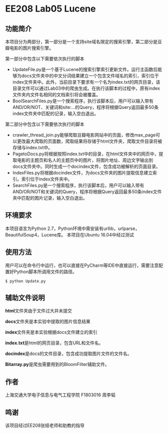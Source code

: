 # EE208 Lab05 Lucene

## 功能简介

本项目分为两部分，第一部分是一个支持site域名限定的搜索引擎，第二部分是豆瓣电影的图片搜索引擎。

第一部分中包含以下需要依次执行的脚本

- UpdateFile.py是一个基于Lucene的搜索引擎索引更新文件。运行主函数后能够为docs文件夹中的中文分词结果建立一个包含文件域名的索引，索引位于index文件夹中。此外，当前目录下要求有一个名为index.txt的网页目录，该目录文件可以通过Lab03中的爬虫生成。在执行该脚本的过程中，原有index文件夹内文件名相同的文档索引将会被覆盖。
- BoolSearchFiles.py是一个搜索程序，执行该脚本后，用户可以输入带有AND/OR/NOT、关键词和site:...的Query，程序将根据Query返回最多50条index文件夹中匹配的记录，输入空白退出。

第二部分中包含以下需要依次执行的脚本

- crawler_thread_join.py能够爬取豆瓣电影网站中的页面，修改max_page可以更改最大爬取的页面数，爬取结果将存储于html文件夹，爬取文件目录将被存储与index.txt中。
- PagetoDocs.py将根据按照index.txt中的目录，在html文件夹中的网页中，提取电影的主题页和名人的主题页中的图片，将图片地址、周边文字输出到docs文件夹中。同时生成一个docindex文件，包含成功被解析的页面目录。
- IndexFiles.py将根据docindex文件，为docs文件夹的图片提取信息建立索引。索引位于index文件夹中。
- SearchFiles.py是一个搜索程序，执行该脚本后，用户可以输入带有AND/OR/NOT和关键词的Query，程序将根据Query返回最多50条index文件夹中匹配的图片记录，输入空白退出。

## 环境要求

本项目语言为Python 2.7，Python环境中需安装有urllib，urlparse，BeautifulSoup4，Lucene库。
本项目在Ubuntu 16.04中经过测试

## 使用方法

用户可以在命令行中运行，也可以直接在PyCharm等IDE中直接运行，需要注意配置好Python脚本所调用文件的路径。

```
$ python Update.py
```


## 辅助文件说明

**html**文件夹由于文件过大并未提交

**docs**文件夹是本实验中提取的图片信息结果

**index**文件夹是本实验根据docs文件建立的索引

**index.txt**是html的网页目录，包含URL和文件名。

**docindex**是docs的文件目录，包含成功提取图片文件的文件名。

**Bitarray.py**是爬虫需要用到的BloomFilter辅助文件。

## 作者
上海交通大学电子信息与电气工程学院 F1803016 周李韬

## 鸣谢
该项目经过EE208张娅老师和助教的指导